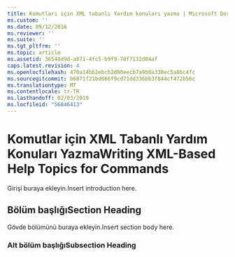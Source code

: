 ```yaml
---
title: Komutları için XML tabanlı Yardım konuları yazma | Microsoft Docs
ms.custom: ''
ms.date: 09/12/2016
ms.reviewer: ''
ms.suite: ''
ms.tgt_pltfrm: ''
ms.topic: article
ms.assetid: 36548d9d-a871-4fc5-b9f9-70f7132d04af
caps.latest.revision: 4
ms.openlocfilehash: 470a14bb2ebcb2d90eecb7a9b0a330ec5a8bc4fc
ms.sourcegitcommit: b6871f21bd666f9cd71dd336bb3f844cf472b56c
ms.translationtype: MT
ms.contentlocale: tr-TR
ms.lasthandoff: 02/03/2019
ms.locfileid: "56846413"
---
```

# <a name="writing-xml-based-help-topics-for-commands"></a><span data-ttu-id="eeadf-102">Komutlar için XML Tabanlı Yardım Konuları Yazma</span><span class="sxs-lookup"><span data-stu-id="eeadf-102">Writing XML-Based Help Topics for Commands</span></span>

<span data-ttu-id="eeadf-103">Girişi buraya ekleyin.</span><span class="sxs-lookup"><span data-stu-id="eeadf-103">Insert introduction here.</span></span>

## <a name="section-heading"></a><span data-ttu-id="eeadf-104">Bölüm başlığı</span><span class="sxs-lookup"><span data-stu-id="eeadf-104">Section Heading</span></span>

 <span data-ttu-id="eeadf-105">Gövde bölümünü buraya ekleyin.</span><span class="sxs-lookup"><span data-stu-id="eeadf-105">Insert section body here.</span></span>

### <a name="subsection-heading"></a><span data-ttu-id="eeadf-106">Alt bölüm başlığı</span><span class="sxs-lookup"><span data-stu-id="eeadf-106">Subsection Heading</span></span>
